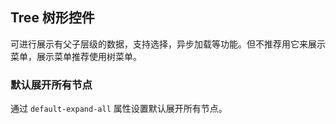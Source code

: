 <div class="demo-header">
<p class="overviewicon">
  <span class="wapi-navigation-tree"/>
</p>

## Tree 树形控件

<nova-uxlink widget-name="Tree"></nova-uxlink>

可进行展示有父子层级的数据，支持选择，异步加载等功能。但不推荐用它来展示菜单，展示菜单推荐使用树菜单。
</div>

### 默认展开所有节点

通过 `default-expand-all` 属性设置默认展开所有节点。

<nova-demo-view link="tree/default-expand-all"></nova-demo-view>

<br>
